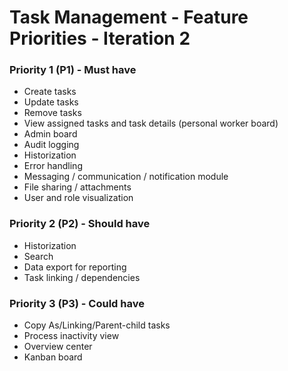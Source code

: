 # Task Management - Feature Priorities - Iteration 2

### Priority 1 (P1) - Must have
- Create tasks
- Update tasks
- Remove tasks
- View assigned tasks and task details (personal worker board)
- Admin board
- Audit logging
- Historization
- Error handling
- Messaging / communication / notification module
- File sharing / attachments
- User and role visualization

### Priority 2 (P2) - Should have
- Historization
- Search
- Data export for reporting
- Task linking / dependencies

### Priority 3 (P3) - Could have
- Copy As/Linking/Parent-child tasks
- Process inactivity view
- Overview center
- Kanban board
